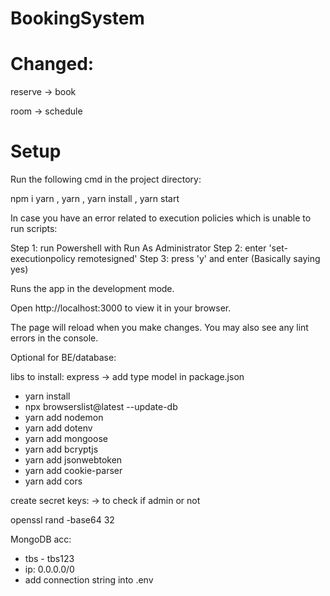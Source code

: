 # BookingSystem

# Changed:

reserve -> book

room -> schedule


# Setup
Run the following cmd in the project directory:

  npm i yarn ,
  yarn , 
  yarn install , 
  yarn start

In case you have an error related to execution policies which is unable to run scripts:

  Step 1: run Powershell with Run As Administrator
  Step 2: enter 'set-executionpolicy remotesigned'
  Step 3: press 'y' and enter (Basically saying yes)

Runs the app in the development mode.

Open http://localhost:3000 to view it in your browser.

The page will reload when you make changes.
You may also see any lint errors in the console.

Optional for BE/database:

libs to install: express -> add type model in package.json

  - yarn install
  - npx browserslist@latest --update-db
  - yarn add nodemon
  - yarn add dotenv
  - yarn add mongoose
  - yarn add bcryptjs
  - yarn add jsonwebtoken
  - yarn add cookie-parser
  - yarn add cors

  create secret keys: -> to check if admin or not

  openssl rand -base64 32 

  MongoDB acc:

  - tbs - tbs123
  - ip: 0.0.0.0/0
  - add connection string into .env
